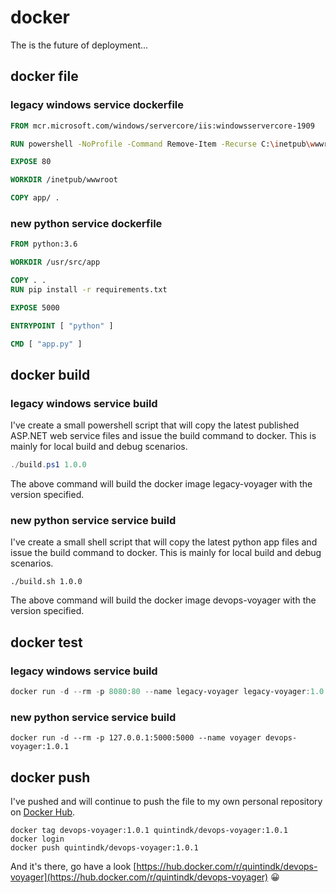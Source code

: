 # docker

The is the future of deployment...

## docker file

### legacy windows service dockerfile

```dockerfile
FROM mcr.microsoft.com/windows/servercore/iis:windowsservercore-1909

RUN powershell -NoProfile -Command Remove-Item -Recurse C:\inetpub\wwwroot\*

EXPOSE 80

WORKDIR /inetpub/wwwroot

COPY app/ .
```

### new python service dockerfile

```dockerfile
FROM python:3.6

WORKDIR /usr/src/app

COPY . .
RUN pip install -r requirements.txt

EXPOSE 5000

ENTRYPOINT [ "python" ]

CMD [ "app.py" ]
```

## docker build

### legacy windows service build

I've create a small powershell script that will copy the latest published ASP.NET web service files and issue the build command to docker. This is mainly for local build and debug scenarios.

```powershell
./build.ps1 1.0.0
```

The above command will build the docker image legacy-voyager with the version specified.

### new python service service build

I've create a small shell script that will copy the latest python app files and issue the build command to docker. This is mainly for local build and debug scenarios.

```shell
./build.sh 1.0.0
```

The above command will build the docker image devops-voyager with the version specified.

## docker test

### legacy windows service build

```powershell
docker run -d --rm -p 8080:80 --name legacy-voyager legacy-voyager:1.0.0
```

### new python service service build

```shell
docker run -d --rm -p 127.0.0.1:5000:5000 --name voyager devops-voyager:1.0.1
```

## docker push

I've pushed and will continue to push the file to my own personal repository on [Docker Hub](https://hub.docker.com/).

```shell
docker tag devops-voyager:1.0.1 quintindk/devops-voyager:1.0.1
docker login
docker push quintindk/devops-voyager:1.0.1
```

And it's there, go have a look [https://hub.docker.com/r/quintindk/devops-voyager](https://hub.docker.com/r/quintindk/devops-voyager) :grinning:
